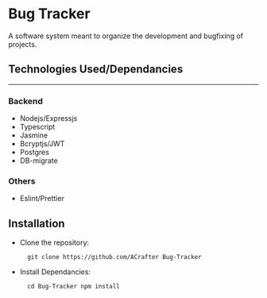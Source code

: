 # Bug Tracker

A software system meant to organize the development and bugfixing of projects.

## Technologies Used/Dependancies

---

### Backend

- Nodejs/Expressjs
- Typescript
- Jasmine
- Bcryptjs/JWT
- Postgres
- DB-migrate

### Others

- Eslint/Prettier

## Installation

- Clone the repository: <br>

        git clone https://github.com/ACrafter Bug-Tracker
- Install Dependancies: <br>

        cd Bug-Tracker npm install

